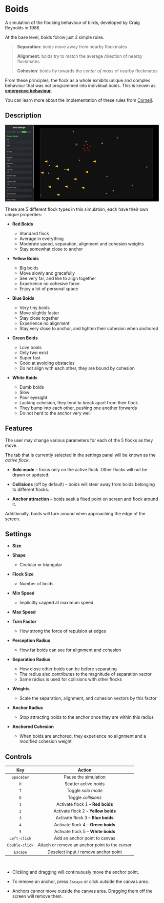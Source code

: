 # Boids

A simulation of the flocking behaviour of birds, developed by Craig Reynolds in 1986.

At the base level, boids follow just 3 simple rules.

> __Separation:__ boids move away from nearby flockmates
>
> __Alignment:__ boids try to match the average direction of nearby flockmates
>
> __Cohesion:__ boids fly towards the _center of mass_ of nearby flockmates

From these principles, the flock as a whole exhibits unique and complex behaviour that was not programmed into individual boids. 
This is known as [__emergence behaviour__](https://en.wikipedia.org/wiki/Emergence).

You can learn more about the implementation of these rules from 
[Cornell](https://people.ece.cornell.edu/land/courses/ece4760/labs/s2021/Boids/Boids.html#Algorithm-Overview).

## Description

![Homepage](./homepage.jpg)

There are 5 different flock types in this simulation, 
each have their own unique properties:

- __Red Boids__
	- Standard flock
	- Average in everything
	- Moderate speed, separation, alignment and cohesion weights
	- Stay somewhat close to anchor

- __Yellow Boids__
	- Big boids
	- Move slowly and gracefully
	- See very far, and like to align together
	- Experience no cohesive force
	- Enjoy a lot of personal space

- __Blue Boids__
	- Very tiny boids
	- Move slightly faster
	- Stay close together
	- Experience no alignment
	- Stay very close to anchor, and tighten their cohesion when anchored

- __Green Boids__
	- Love boids
	- Only two exist
	- Super fast
	- Good at avoiding obstacles
	- Do not align with each other, they are bound by cohesion

- __White Boids__
	- Dumb boids
	- Slow
	- Poor eyesight
	- Lacking cohesion, they tend to break apart from their flock
	- They bump into each other, pushing one another forwards
	- Do not herd to the anchor very well

## Features

The user may change various parameters for each of the 5 flocks as they move.

The tab that is currently selected in the settings panel will be known as the _active flock_.


- __Solo mode__ – focus only on the active flock. Other flocks will not be drawn or updated.

- __Collisions__ (off by default) – boids will steer away from boids belonging to different flocks.

- __Anchor attraction__ – boids seek a fixed point on screen and flock around it.

Additionally, boids will turn around when approaching the edge of the screen.


## Settings

- __Size__

- __Shape__ 
	- Circlular or triangular
	
- __Flock Size__
	- Number of boids

- __Min Speed__
	- Implicitly capped at maximum speed

- __Max Speed__

- __Turn Factor__
	- How strong the force of repulsion at edges

- __Perception Radius__
	- How far boids can see for alignment and cohesion

- __Separation Radius__
	- How close other boids can be before separating
	- The radius also contributes to the magnitude of separation vector
	- Same radius is used for collisions with other flocks

- __Weights__
	- Scale the separation, alignment, and cohesion vectors by this factor

- __Anchor Radius__
	- Stop attracting boids to the anchor once they are within this radius

- __Anchored Cohesion__
	- When boids are anchored, they experience no alignment and a modified cohesion weight

## Controls

Key | Action
:----:|:-------:
`Spacebar` 		| Pause the simulation
`R` 			| Scatter active boids
`T`				| Toggle _solo mode_
`D`				| Toggle _collisions_
`1`				| Activate flock 1 – __Red boids__
`2`				| Activate flock 2 – __Yellow boids__
`3`				| Activate flock 3 – __Blue boids__
`4`				| Activate flock 4 – __Green boids__
`5`				| Activate flock 5 – __White boids__
`Left-click` 	| Add an anchor point to canvas
`Double-click`	| Attach or remove an anchor point to the cursor
`Escape`		| Deselect input / remove anchor point

<br>

- Clicking and dragging will continuously move the anchor point.

- To remove an anchor, press `Escape` or click outside the canvas area.

- Anchors cannot move outside the canvas area. Dragging them off the screen will remove them.